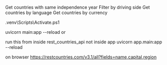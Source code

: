 Get countries with same independence year
Filter by driving side
Get countries by language
Get countries by currency


.venv\Scripts\Activate.ps1

uvicorn main:app --reload
or

run this from inside rest_countries_api not inside app
uvicorn app.main:app --reload




on browser
https://restcountries.com/v3.1/all?fields=name,capital,region